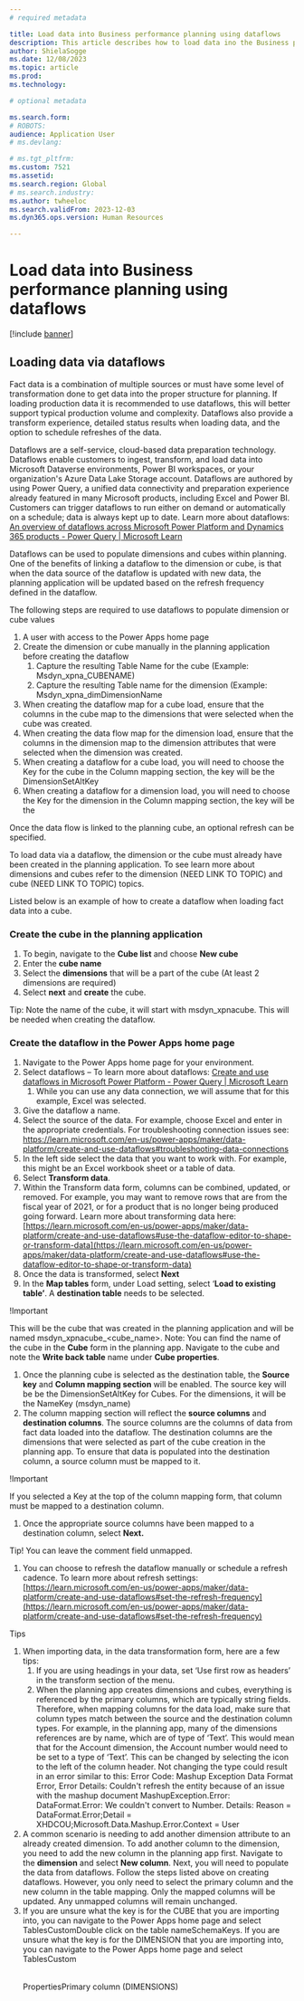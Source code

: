 ```yaml
---
# required metadata

title: Load data into Business performance planning using dataflows
description: This article describes how to load data ino the Business performance planning application.
author: ShielaSogge
ms.date: 12/08/2023
ms.topic: article
ms.prod: 
ms.technology: 

# optional metadata

ms.search.form: 
# ROBOTS: 
audience: Application User
# ms.devlang: 

# ms.tgt_pltfrm: 
ms.custom: 7521
ms.assetid: 
ms.search.region: Global
# ms.search.industry: 
ms.author: twheeloc
ms.search.validFrom: 2023-12-03
ms.dyn365.ops.version: Human Resources

---
```

# Load data into Business performance planning using dataflows

[!include [banner](../includes/banner.md)]

## Loading data via dataflows
Fact data is a combination of multiple sources or must have some level of transformation done to get data into the proper structure for planning. If loading production data it is recommended to use dataflows, this will better support typical production volume and complexity. Dataflows also provide a transform experience, detailed status results when loading data, and the option to schedule refreshes of the data.

Dataflows are a self-service, cloud-based data preparation technology. Dataflows enable customers to ingest, transform, and load data into Microsoft Dataverse environments, Power BI workspaces, or your organization's Azure Data Lake Storage account. Dataflows are authored by using Power Query, a unified data connectivity and preparation experience already featured in many Microsoft products, including Excel and Power BI. Customers can trigger dataflows to run either on demand or automatically on a schedule; data is always kept up to date. Learn more about dataflows: [An overview of dataflows across Microsoft Power Platform and Dynamics 365 products - Power Query | Microsoft Learn](https://learn.microsoft.com/en-us/power-query/dataflows/overview-dataflows-across-power-platform-dynamics-365)

Dataflows can be used to populate dimensions and cubes within planning. One of the benefits of linking a dataflow to the dimension or cube, is that when the data source of the dataflow is updated with new data, the planning application will be updated based on the refresh frequency defined in the dataflow.

The following steps are required to use dataflows to populate dimension or cube values

1.  A user with access to the Power Apps home page
2.  Create the dimension or cube manually in the planning application before creating the dataflow
    1.  Capture the resulting Table Name for the cube (Example: Msdyn\_xpna\_CUBENAME)
    2.  Capture the resulting Table name for the dimension (Example: Msdyn\_xpna\_dimDimensionName
3.  When creating the dataflow map for a cube load, ensure that the columns in the cube map to the dimensions that were selected when the cube was created.
4.  When creating the data flow map for the dimension load, ensure that the columns in the dimension map to the dimension attributes that were selected when the dimension was created.
5.  When creating a dataflow for a cube load, you will need to choose the Key for the cube in the Column mapping section, the key will be the DimensionSetAltKey
6.  When creating a dataflow for a dimension load, you will need to choose the Key for the dimension in the Column mapping section, the key will be the

Once the data flow is linked to the planning cube, an optional refresh can be specified.

To load data via a dataflow, the dimension or the cube must already have been created in the planning application. To see learn more about dimensions and cubes refer to the dimension (NEED LINK TO TOPIC) and cube (NEED LINK TO TOPIC) topics.

Listed below is an example of how to create a dataflow when loading fact data into a cube.

### Create the cube in the planning application

1.  To begin, navigate to the **Cube list** and choose **New cube**
2.  Enter the **cube name**
3.  Select the **dimensions** that will be a part of the cube (At least 2 dimensions are required)
4.  Select **next** and **create** the cube.

Tip: Note the name of the cube, it will start with msdyn\_xpnacube. This will be needed when creating the dataflow.

### Create the dataflow in the Power Apps home page

1.  Navigate to the Power Apps home page for your environment.
2.  Select dataflows – To learn more about dataflows: [Create and use dataflows in Microsoft Power Platform - Power Query | Microsoft Learn](https://learn.microsoft.com/en-us/power-query/dataflows/create-use)
    1.  While you can use any data connection, we will assume that for this example, Excel was selected.
3.  Give the dataflow a name.
4.  Select the source of the data. For example, choose Excel and enter in the appropriate credentials. For troubleshooting connection issues see: https://learn.microsoft.com/en-us/power-apps/maker/data-platform/create-and-use-dataflows#troubleshooting-data-connections
5.  In the left side select the data that you want to work with. For example, this might be an Excel workbook sheet or a table of data.
6.  Select **Transform data**.
7.  Within the Transform data form, columns can be combined, updated, or removed. For example, you may want to remove rows that are from the fiscal year of 2021, or for a product that is no longer being produced going forward. Learn more about transforming data here: [https://learn.microsoft.com/en-us/power-apps/maker/data-platform/create-and-use-dataflows#use-the-dataflow-editor-to-shape-or-transform-data](https://learn.microsoft.com/en-us/power-apps/maker/data-platform/create-and-use-dataflows#use-the-dataflow-editor-to-shape-or-transform-data)
8.  Once the data is transformed, select **Next**
9.  In the **Map tables** form, under Load setting, select ‘**Load to existing table’**. A **destination table** needs to be selected.

!Important

This will be the cube that was created in the planning application and will be named msdyn\_xpnacube\_<cube\_name>. Note: You can find the name of the cube in the **Cube** form in the planning app. Navigate to the cube and note the **Write back table** name under **Cube properties**.

1.  Once the planning cube is selected as the destination table, the **Source key** and **Column mapping section** will be enabled. The source key will be be the DimensionSetAltKey for Cubes. For the dimensions, it will be the NameKey (msdyn\_name)
2.  The column mapping section will reflect the **source columns** and **destination columns**. The source columns are the columns of data from fact data loaded into the dataflow. The destination columns are the dimensions that were selected as part of the cube creation in the planning app. To ensure that data is populated into the destination column, a source column must be mapped to it.

!Important

If you selected a Key at the top of the column mapping form, that column must be mapped to a destination column.

1.  Once the appropriate source columns have been mapped to a destination column, select **Next.**

Tip! You can leave the comment field unmapped.

1.  You can choose to refresh the dataflow manually or schedule a refresh cadence. To learn more about refresh settings: [https://learn.microsoft.com/en-us/power-apps/maker/data-platform/create-and-use-dataflows#set-the-refresh-frequency](https://learn.microsoft.com/en-us/power-apps/maker/data-platform/create-and-use-dataflows#set-the-refresh-frequency)

Tips

1.  When importing data, in the data transformation form, here are a few tips:
    1.  If you are using headings in your data, set ‘Use first row as headers’ in the transform section of the menu.
    2.  When the planning app creates dimensions and cubes, everything is referenced by the primary columns, which are typically string fields. Therefore, when mapping columns for the data load, make sure that column types match between the source and the destination column types. For example, in the planning app, many of the dimensions references are by name, which are of type of ‘Text’. This would mean that for the Account dimension, the Account number would need to be set to a type of ‘Text’. This can be changed by selecting the icon to the left of the column header. Not changing the type could result in an error similar to this: Error Code: Mashup Exception Data Format Error, Error Details: Couldn't refresh the entity because of an issue with the mashup document MashupException.Error: DataFormat.Error: We couldn't convert to Number. Details: Reason = DataFormat.Error;Detail = XHDCOU;Microsoft.Data.Mashup.Error.Context = User
2.  A common scenario is needing to add another dimension attribute to an already created dimension. To add another column to the dimension, you need to add the new column in the planning app first. Navigate to the **dimension** and select **New column**. Next, you will need to populate the data from dataflows. Follow the steps listed above on creating dataflows. However, you only need to select the primary column and the new column in the table mapping. Only the mapped columns will be updated. Any unmapped columns will remain unchanged.
3.  If you are unsure what the key is for the CUBE that you are importing into, you can navigate to the Power Apps home page and select TablesCustom<Table name>Double click on the table nameSchemaKeys. If you are unsure what the key is for the DIMENSION that you are importing into, you can navigate to the Power Apps home page and select TablesCustom<Table name>PropertiesPrimary column (DIMENSIONS)
